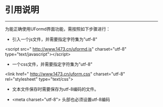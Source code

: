 # 引用说明

---

为能正确使用UFormd界面功能，需按照如下步骤进行：

* 引入一个js文件，并需要指定字符集为"utf-8"

&lt;script src=" http://www.1473.cn/uformd.js" charset="utf-8" type="text/javascript"&gt;&lt;/script&gt;



* 一个css文件，并需要指定字符集为"utf-8"

&lt;link href=" http://www.1473.cn/uform.css" charset="utf-8" rel="stylesheet" type="text/css"&gt;



* 文本文件保存时需要保存为utf-8编码的文件。 



* &lt;meta charset="utf-8"&gt; 头部也必须设置utf-8编码 





